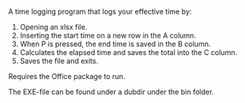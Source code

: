A time logging program that logs your effective time by:

1. Opening an xlsx file.
2. Inserting the start time on a new row in the A column.
3. When P is pressed, the end time is saved in the B column.
4. Calculates the elapsed time and saves the total into the C column.
5. Saves the file and exits.

Requires the Office package to run.

The EXE-file can be found under a dubdir under the bin folder.
